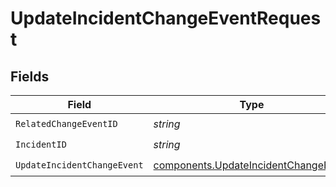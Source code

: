 # UpdateIncidentChangeEventRequest


## Fields

| Field                                                                                        | Type                                                                                         | Required                                                                                     | Description                                                                                  |
| -------------------------------------------------------------------------------------------- | -------------------------------------------------------------------------------------------- | -------------------------------------------------------------------------------------------- | -------------------------------------------------------------------------------------------- |
| `RelatedChangeEventID`                                                                       | *string*                                                                                     | :heavy_check_mark:                                                                           | N/A                                                                                          |
| `IncidentID`                                                                                 | *string*                                                                                     | :heavy_check_mark:                                                                           | N/A                                                                                          |
| `UpdateIncidentChangeEvent`                                                                  | [components.UpdateIncidentChangeEvent](../../models/components/updateincidentchangeevent.md) | :heavy_check_mark:                                                                           | N/A                                                                                          |